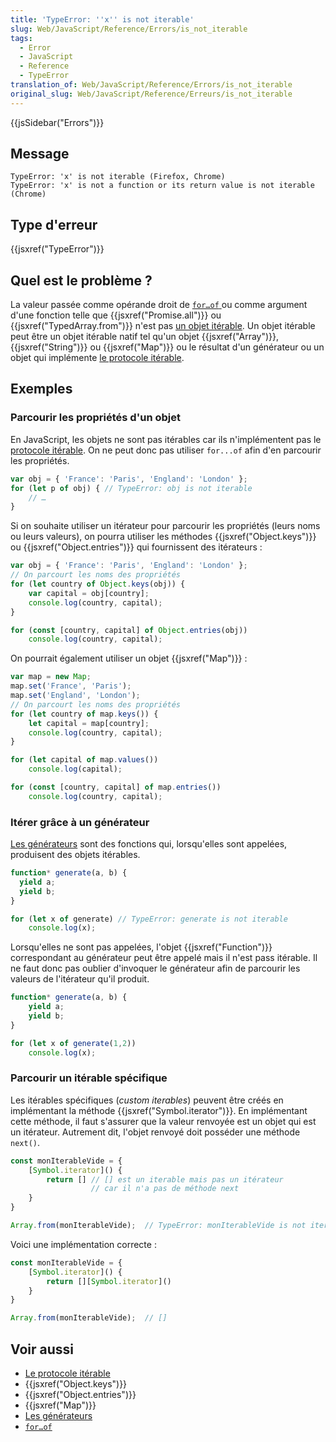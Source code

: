 ```yaml
---
title: 'TypeError: ''x'' is not iterable'
slug: Web/JavaScript/Reference/Errors/is_not_iterable
tags:
  - Error
  - JavaScript
  - Reference
  - TypeError
translation_of: Web/JavaScript/Reference/Errors/is_not_iterable
original_slug: Web/JavaScript/Reference/Erreurs/is_not_iterable
---
```

{{jsSidebar("Errors")}}

## Message

    TypeError: 'x' is not iterable (Firefox, Chrome)
    TypeError: 'x' is not a function or its return value is not iterable (Chrome)

## Type d'erreur

{{jsxref("TypeError")}}

## Quel est le problème ?

La valeur passée comme opérande droit de [`for…of` ](/fr/docs/Web/JavaScript/Reference/Instructions/for...of)ou comme argument d'une fonction telle que {{jsxref("Promise.all")}} ou {{jsxref("TypedArray.from")}} n'est pas [un objet itérable](/fr/docs/Web/JavaScript/Reference/Les_protocoles_iteration).  Un objet itérable peut être un objet itérable natif tel qu'un objet {{jsxref("Array")}}, {{jsxref("String")}} ou {{jsxref("Map")}} ou le résultat d'un générateur ou un objet qui implémente [le protocole itérable](/fr/docs/Web/JavaScript/Reference/Les_protocoles_iteration#Le_protocole_«_itérable_»).

## Exemples

### Parcourir les propriétés d'un objet

En JavaScript, les objets ne sont pas itérables car ils n'implémentent pas le [protocole itérable](/fr/docs/Web/JavaScript/Reference/Les_protocoles_iteration#Le_protocole_«_itérable_»). On ne peut donc pas utiliser `for...of` afin d'en parcourir les propriétés.

```js example-bad
var obj = { 'France': 'Paris', 'England': 'London' };
for (let p of obj) { // TypeError: obj is not iterable
    // …
}
```

Si on souhaite utiliser un itérateur pour parcourir les propriétés (leurs noms ou leurs valeurs), on pourra utiliser les méthodes {{jsxref("Object.keys")}} ou {{jsxref("Object.entries")}} qui fournissent des itérateurs :

```js example-good
var obj = { 'France': 'Paris', 'England': 'London' };
// On parcourt les noms des propriétés
for (let country of Object.keys(obj)) {
    var capital = obj[country];
    console.log(country, capital);
}

for (const [country, capital] of Object.entries(obj))
    console.log(country, capital);
```

On pourrait également utiliser un objet {{jsxref("Map")}} :

```js example-good
var map = new Map;
map.set('France', 'Paris');
map.set('England', 'London');
// On parcourt les noms des propriétés
for (let country of map.keys()) {
    let capital = map[country];
    console.log(country, capital);
}

for (let capital of map.values())
    console.log(capital);

for (const [country, capital] of map.entries())
    console.log(country, capital);
```

### Itérer grâce à un générateur

[Les générateurs](/fr/docs/Web/JavaScript/Guide/iterateurs_et_generateurs) sont des fonctions qui, lorsqu'elles sont appelées, produisent des objets itérables.

```js example-bad
function* generate(a, b) {
  yield a;
  yield b;
}

for (let x of generate) // TypeError: generate is not iterable
    console.log(x);
```

Lorsqu'elles ne sont pas appelées, l'objet {{jsxref("Function")}} correspondant au générateur peut être appelé mais il n'est pass itérable. Il ne faut donc pas oublier d'invoquer le générateur afin de parcourir les valeurs de l'itérateur qu'il produit.

```js example-good
function* generate(a, b) {
    yield a;
    yield b;
}

for (let x of generate(1,2))
    console.log(x);
```

### Parcourir un itérable spécifique

Les itérables spécifiques (_custom iterables_) peuvent être créés en implémentant la méthode {{jsxref("Symbol.iterator")}}. En implémentant cette méthode, il faut s'assurer que la valeur renvoyée est un objet qui est un itérateur. Autrement dit, l'objet renvoyé doit posséder une méthode `next()`.

```js example-bad
const monIterableVide = {
    [Symbol.iterator]() {
        return [] // [] est un iterable mais pas un itérateur
                  // car il n'a pas de méthode next
    }
}

Array.from(monIterableVide);  // TypeError: monIterableVide is not iterable
```

Voici une implémentation correcte :

```js example-good
const monIterableVide = {
    [Symbol.iterator]() {
        return [][Symbol.iterator]()
    }
}

Array.from(monIterableVide);  // []
```

## Voir aussi

- [Le protocole itérable](/fr/docs/Web/JavaScript/Reference/Les_protocoles_iteration#Le_protocole_«_itérable_»)
- {{jsxref("Object.keys")}}
- {{jsxref("Object.entries")}}
- {{jsxref("Map")}}
- [Les générateurs](/fr/docs/Web/JavaScript/Guide/iterateurs_et_generateurs#Générateurs)
- [`for…of`](/fr/docs/Web/JavaScript/Reference/Instructions/for...of)

